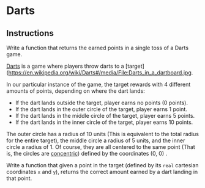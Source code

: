 # Darts

## Instructions

Write a function that returns the earned points in a single toss of a Darts game.

[Darts](https://en.wikipedia.org/wiki/Darts) is a game where players throw darts to
a [target](https://en.wikipedia.org/wiki/Darts#/media/File:Darts_in_a_dartboard.jpg.

In our particular instance of the game, the target rewards with 4 different amounts of points, depending on where the
dart lands:

- If the dart lands outside the target, player earns no points (0 points).
- If the dart lands in the outer circle of the target, player earns 1 point.
- If the dart lands in the middle circle of the target, player earns 5 points.
- If the dart lands in the inner circle of the target, player earns 10 points.

The outer circle has a radius of 10 units (This is equivalent to the total radius for the entire target), the middle
circle a radius of 5 units, and the inner circle a radius of 1. Of course, they are all centered to the same point (That
is, the circles are [concentric](http://mathworld.wolfram.com/ConcentricCircles.html)) defined by the coordinates (0, 0)
.

Write a function that given a point in the target (defined by its `real` cartesian coordinates `x` and `y`), returns the
correct amount earned by a dart landing in that point.